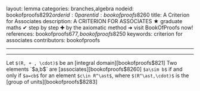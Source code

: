 layout: lemma
categories: branches,algebra
nodeid: bookofproofs$8292
orderid: 0
parentid: bookofproofs$8260
title: A Criterion for Associates
description: A CRITERION FOR ASSOCIATES ★ graduate maths ✔ step by step ✚ by the axiomatic method ➜ visit BookOfProofs now!
references: bookofproofs$677,bookofproofs$8250
keywords: criterion for associates
contributors: bookofproofs

---


---

Let `$(R, + , \cdot)$` be an [integral domain][bookofproofs$821] Two elements `$a,b$` are [associates][bookofproofs$8260] `$a\sim b$` if and only if `$a=cb$` for an element `$c\in R^\ast$`, where `$(R^\ast,\cdot)$` is the [group of units][bookofproofs$8283]
